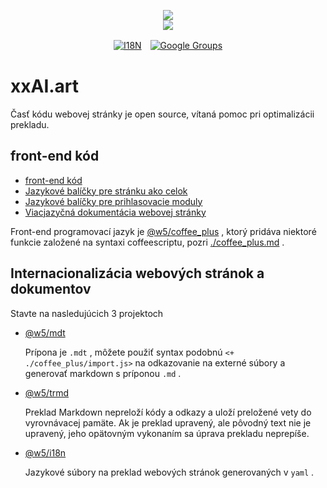 <p align="center"><a href="https://xxai.art"><img src="https://cdn.jsdelivr.net/gh/xxai-art/doc/logo.svg"/></a><br/><a href="https://xxai.art"><img src="https://cdn.jsdelivr.net/gh/xxai-art/doc/xxai.svg"/></a></p><p align="center"><a href="https://github.com/xxai-art/doc#readme"><img alt="I18N" src="https://cdn.jsdelivr.net/gh/wactax/img/t.svg"/></a>　<a href="https://groups.google.com/u/0/g/xxai-art"><img alt="Google Groups" src="https://cdn.jsdelivr.net/gh/wactax/img/g-groups.svg"/></a></p>

# xxAI.art

Časť kódu webovej stránky je open source, vítaná pomoc pri optimalizácii prekladu.

## front-end kód

* [front-end kód](https://github.com/xxai-art/web)
* [Jazykové balíčky pre stránku ako celok](https://github.com/xxai-art/web/tree/main/i18n)
* [Jazykové balíčky pre prihlasovacie moduly](https://github.com/wacpkg/user/tree/main/ui.i18n)
* [Viacjazyčná dokumentácia webovej stránky](https://github.com/xxai-doc)

Front-end programovací jazyk je [@w5/coffee_plus](http://npmjs.com/@w5/coffee_plus) , ktorý pridáva niektoré funkcie založené na syntaxi coffeescriptu, pozri [./coffee_plus.md](./coffee_plus.md) .

## Internacionalizácia webových stránok a dokumentov

Stavte na nasledujúcich 3 projektoch

* [@w5/mdt](https://www.npmjs.com/package/@w5/mdt)

  Prípona je `.mdt` , môžete použiť syntax podobnú `<+ ./coffee_plus/import.js>` na odkazovanie na externé súbory a generovať markdown s príponou `.md` .

* [@w5/trmd](https://www.npmjs.com/package/@w5/trmd)

  Preklad Markdown nepreloží kódy a odkazy a uloží preložené vety do vyrovnávacej pamäte. Ak je preklad upravený, ale pôvodný text nie je upravený, jeho opätovným vykonaním sa úprava prekladu neprepíše.

* [@w5/i18n](https://www.npmjs.com/package/@w5/i18n)

  Jazykové súbory na preklad webových stránok generovaných v `yaml` .
